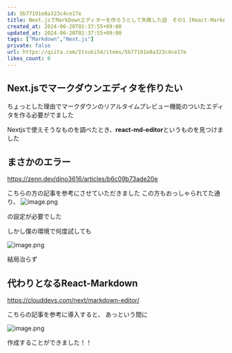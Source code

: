 ```yaml
---
id: 5b77191e8a323c4ce17e
title: Next.jsでMarkDownエディターを作ろうとして失敗した話　その1 [React-Markdown,react-md-editor]
created_at: 2024-06-20T01:37:55+09:00
updated_at: 2024-06-20T01:37:55+09:00
tags: ["Markdown","Next.js"]
private: false
url: https://qiita.com/Itsuki54/items/5b77191e8a323c4ce17e
likes_count: 0
---
```


## Next.jsでマークダウンエディタを作りたい

ちょっとした理由でマークダウンのリアルタイムプレビュー機能のついたエディタを作る必要がでました

Nextjsで使えそうなものを調べたとき、**react-md-editor**というものを見つけました

## まさかのエラー

https://zenn.dev/dino3616/articles/b6c09b73ade20e

こちらの方の記事を参考にさせていただきました
この方もおっしゃられてた通り、
![image.png](https://qiita-image-store.s3.ap-northeast-1.amazonaws.com/0/3303371/c7f50f8b-50ec-20a2-3725-2f3e0b79bd70.png)

の設定が必要でした

しかし僕の環境で何度試しても

![image.png](https://qiita-image-store.s3.ap-northeast-1.amazonaws.com/0/3303371/45df1fd4-a8ab-4dac-8ef3-50dc19ef2f4f.png)

結局治らず

## 代わりとなるReact-Markdown

https://clouddevs.com/next/markdown-editor/

こちらの記事を参考に導入すると、
あっという間に

![image.png](https://qiita-image-store.s3.ap-northeast-1.amazonaws.com/0/3303371/6c1ba022-30cd-2ea9-368e-c722be983ff5.png)

作成することができました！！
